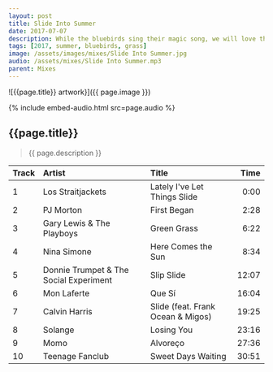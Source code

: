 ```yaml
---
layout: post
title: Slide Into Summer
date: 2017-07-07
description: While the bluebirds sing their magic song, we will love the summer long
tags: [2017, summer, bluebirds, grass]
image: /assets/images/mixes/Slide Into Summer.jpg
audio: /assets/mixes/Slide Into Summer.mp3
parent: Mixes
---
```


![{{page.title}} artwork}]({{ page.image }})

{% include embed-audio.html src=page.audio %}

## {{page.title}}
>{{ page.description }}

| Track | Artist                               | Title                                      | Time  |
|:------|:-------------------------------------|:-------------------------------------------|------:|
| 1     | Los Straitjackets                    | Lately I've Let Things Slide               | 0:00  |
| 2     | PJ Morton                            | First Began                                | 2:28  |
| 3     | Gary Lewis & The Playboys            | Green Grass                                | 6:22  |
| 4     | Nina Simone                          | Here Comes the Sun                         | 8:34  |
| 5     | Donnie Trumpet & The Social Experiment | Slip Slide                               | 12:07 |
| 6     | Mon Laferte                          | Que Sí                                     | 16:04 |
| 7     | Calvin Harris                        | Slide (feat. Frank Ocean & Migos)          | 19:25 |
| 8     | Solange                              | Losing You                                 | 23:16 |
| 9     | Momo                                 | Alvoreço                                   | 27:36 |
| 10    | Teenage Fanclub                      | Sweet Days Waiting                         | 30:51 |
